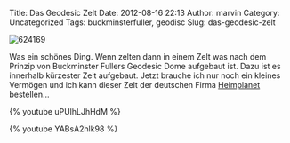 Title: Das Geodesic Zelt
Date: 2012-08-16 22:13
Author: marvin
Category: Uncategorized
Tags: buckminsterfuller, geodisc
Slug: das-geodesic-zelt

![624169]({static}/images/624169.jpg)

Was ein schönes Ding. Wenn zelten dann in einem Zelt was nach dem
Prinzip von Buckminster Fullers Geodesic Dome aufgebaut ist. Dazu ist es
innerhalb kürzester Zeit aufgebaut. Jetzt brauche ich nur noch ein
kleines Vermögen und ich kann dieser Zelt der deutschen Firma
[Heimplanet](http://heimplanet.com/produkte/the-cave/) bestellen...

{% youtube uPUlhLJhHdM %}

{% youtube YABsA2hlk98 %}

